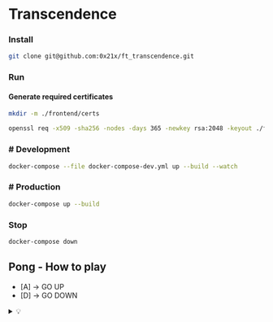 # Transcendence

### Install
```zsh
git clone git@github.com:0x21x/ft_transcendence.git
```

### Run

#### Generate required certificates
```zsh
mkdir -m ./frontend/certs

openssl req -x509 -sha256 -nodes -days 365 -newkey rsa:2048 -keyout ./frontend/certs/privateKey.key -out ./frontend/certs/certificate.crt
```

### # Development
```zsh
docker-compose --file docker-compose-dev.yml up --build --watch
```
### # Production
```zsh
docker-compose up --build
```

### Stop
```zsh
docker-compose down
```

## Pong - How to play
- [A] -> GO UP
- [D] -> GO DOWN
<details><summary> 💡</summary>
These commands can be edited at 'frontend/app/components/game.js' line 80.
</details>
